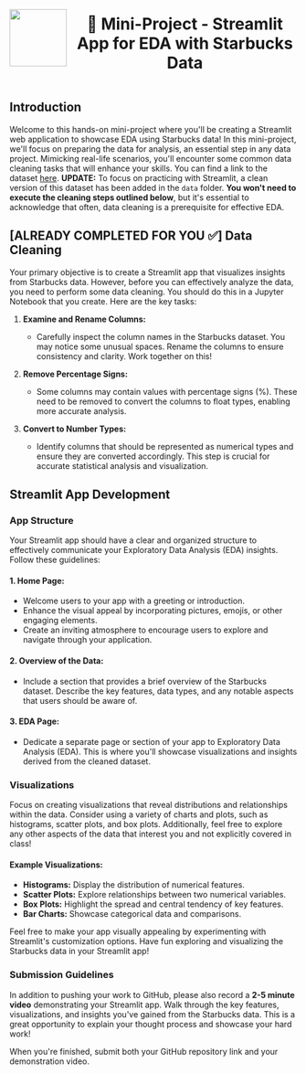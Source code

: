 <div style="display: flex; align-items: center; justify-content: center; text-align: center;">
  <img src="https://coursereport-s3-production.global.ssl.fastly.net/uploads/school/logo/219/original/CT_LOGO_NEW.jpg" width="100" style="margin-right: 10px;">
  <div>
    <h1><b>📖 Mini-Project - Streamlit App for EDA with Starbucks Data</b></h1>
  </div>
</div>

## Introduction
Welcome to this hands-on mini-project where you'll be creating a Streamlit web application to showcase EDA using Starbucks data! In this mini-project, we'll focus on preparing the data for analysis, an essential step in any data project. Mimicking real-life scenarios, you'll encounter some common data cleaning tasks that will enhance your skills. You can find a link to the dataset [here](https://www.kaggle.com/datasets/henryshan/starbucks/data). **UPDATE:** To focus on practicing with Streamlit, a clean version of this dataset has been added in the `data` folder. **You won't need to execute the cleaning steps outlined below**, but it's essential to acknowledge that often, data cleaning is a prerequisite for effective EDA. 


## [ALREADY COMPLETED FOR YOU ✅] Data Cleaning
Your primary objective is to create a Streamlit app that visualizes insights from Starbucks data. However, before you can effectively analyze the data, you need to perform some data cleaning. You should do this in a Jupyter Notebook that you create. Here are the key tasks:

1. **Examine and Rename Columns:**
   - Carefully inspect the column names in the Starbucks dataset. You may notice some unusual spaces. Rename the columns to ensure consistency and clarity. Work together on this!

2. **Remove Percentage Signs:**
   - Some columns may contain values with percentage signs (%). These need to be removed to convert the columns to float types, enabling more accurate analysis.

3. **Convert to Number Types:**
   - Identify columns that should be represented as numerical types and ensure they are converted accordingly. This step is crucial for accurate statistical analysis and visualization.

## Streamlit App Development

### App Structure
Your Streamlit app should have a clear and organized structure to effectively communicate your Exploratory Data Analysis (EDA) insights. Follow these guidelines:

#### 1. **Home Page:**
   - Welcome users to your app with a greeting or introduction.
   - Enhance the visual appeal by incorporating pictures, emojis, or other engaging elements.
   - Create an inviting atmosphere to encourage users to explore and navigate through your application.

#### 2. **Overview of the Data:**
   - Include a section that provides a brief overview of the Starbucks dataset. Describe the key features, data types, and any notable aspects that users should be aware of.

#### 3. **EDA Page:**
   - Dedicate a separate page or section of your app to Exploratory Data Analysis (EDA). This is where you'll showcase visualizations and insights derived from the cleaned dataset.

### Visualizations
Focus on creating visualizations that reveal distributions and relationships within the data. Consider using a variety of charts and plots, such as histograms, scatter plots, and box plots. Additionally, feel free to explore any other aspects of the data that interest you and not explicitly covered in class!

#### Example Visualizations:
   - **Histograms:** Display the distribution of numerical features.
   - **Scatter Plots:** Explore relationships between two numerical variables.
   - **Box Plots:** Highlight the spread and central tendency of key features.
   - **Bar Charts:** Showcase categorical data and comparisons.


Feel free to make your app visually appealing by experimenting with Streamlit's customization options. Have fun exploring and visualizing the Starbucks data in your Streamlit app! 

### **Submission Guidelines**

In addition to pushing your work to GitHub, please also record a **2-5 minute video** demonstrating your Streamlit app. Walk through the key features, visualizations, and insights you've gained from the Starbucks data. This is a great opportunity to explain your thought process and showcase your hard work!

When you're finished, submit both your GitHub repository link and your demonstration video. 
